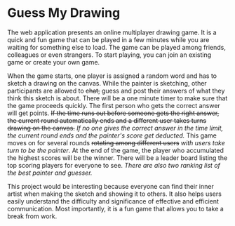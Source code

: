 Guess My Drawing
=====================

The web application presents an online multiplayer drawing game. It is a quick and fun game that can be played in a few minutes while you are waiting for something else to load. The game can be played among friends, colleagues or even strangers. To start playing, you can join an existing game or create your own game.

When the game starts, one player is assigned a random word and has to sketch a drawing on the canvas. While the painter is sketching, other participants are allowed to ~~chat,~~ guess and post their answers of what they think this sketch is about. There will be a one minute timer to make sure that the game proceeds quickly. The first person who gets the correct answer will get points. ~~If the time runs out before someone gets the right answer, the current round automatically ends and a different user takes turns drawing on the canvas.~~ _If no one gives the correct answer in the time limit, the current round ends and the painter's score get deducted._ This game moves on for several rounds ~~rotating among different users~~ _with users take turn to be the painter_. At the end of the game, the player who accumulated the highest scores will be the winner. There will be a leader board listing the top scoring players for everyone to see. _There are also two ranking list of the best painter and guesser._

This project would be interesting because everyone can find their inner artist when making the sketch and showing it to others. It also helps users easily understand the difficulty and significance of effective and efficient communication. Most importantly, it is a fun game that allows you to take a break from work.
